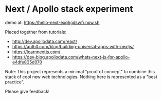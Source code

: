 # Next / Apollo stack experiment

demo at: https://hello-next-exqhgdswfr.now.sh

Pieced together from tutorials:
* http://dev.apollodata.com/react/
* https://auth0.com/blog/building-universal-apps-with-nextjs/
* https://learnnextjs.com/
* https://dev-blog.apollodata.com/whats-next-js-for-apollo-e4dfe835d070

Note: This project represents a minimal "proof of concept" to combine this stack of cool new web technologies. Nothing here is represented as a "best practice".

Please give feedback! 